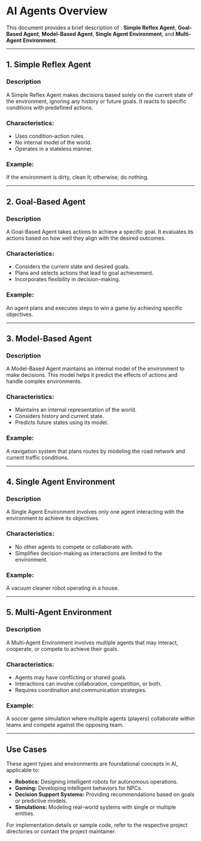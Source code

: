# AI Agents Overview

This document provides a brief description of : **Simple Reflex Agent**, **Goal-Based Agent**, **Model-Based Agent**, **Single Agent Environment**, and **Multi-Agent Environment**.

---

## 1. Simple Reflex Agent
### Description
A Simple Reflex Agent makes decisions based solely on the current state of the environment, ignoring any history or future goals. It reacts to specific conditions with predefined actions.

### Characteristics:
- Uses condition-action rules.
- No internal model of the world.
- Operates in a stateless manner.

### Example:
If the environment is dirty, clean it; otherwise, do nothing.

---

## 2. Goal-Based Agent
### Description
A Goal-Based Agent takes actions to achieve a specific goal. It evaluates its actions based on how well they align with the desired outcomes.

### Characteristics:
- Considers the current state and desired goals.
- Plans and selects actions that lead to goal achievement.
- Incorporates flexibility in decision-making.

### Example:
An agent plans and executes steps to win a game by achieving specific objectives.

---

## 3. Model-Based Agent
### Description
A Model-Based Agent maintains an internal model of the environment to make decisions. This model helps it predict the effects of actions and handle complex environments.

### Characteristics:
- Maintains an internal representation of the world.
- Considers history and current state.
- Predicts future states using its model.

### Example:
A navigation system that plans routes by modeling the road network and current traffic conditions.

---

## 4. Single Agent Environment
### Description
A Single Agent Environment involves only one agent interacting with the environment to achieve its objectives.

### Characteristics:
- No other agents to compete or collaborate with.
- Simplifies decision-making as interactions are limited to the environment.

### Example:
A vacuum cleaner robot operating in a house.

---

## 5. Multi-Agent Environment
### Description
A Multi-Agent Environment involves multiple agents that may interact, cooperate, or compete to achieve their goals.

### Characteristics:
- Agents may have conflicting or shared goals.
- Interactions can involve collaboration, competition, or both.
- Requires coordination and communication strategies.

### Example:
A soccer game simulation where multiple agents (players) collaborate within teams and compete against the opposing team.

---

## Use Cases
These agent types and environments are foundational concepts in AI, applicable to:
- **Robotics:** Designing intelligent robots for autonomous operations.
- **Gaming:** Developing intelligent behaviors for NPCs.
- **Decision Support Systems:** Providing recommendations based on goals or predictive models.
- **Simulations:** Modeling real-world systems with single or multiple entities.

For implementation details or sample code, refer to the respective project directories or contact the project maintainer.

